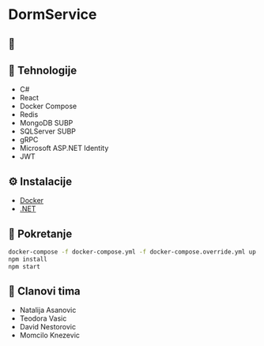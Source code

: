 # DormService

## 📝

## 🔧 Tehnologije
- C#
- React
- Docker Compose
- Redis
- MongoDB SUBP
- SQLServer SUBP
- gRPC
- Microsoft ASP.NET Identity
- JWT

## ⚙️ Instalacije
- [Docker](https://www.docker.com/products/docker-desktop/)
- [.NET](https://dotnet.microsoft.com/en-us/download)

##  🔨 Pokretanje
```bash
docker-compose -f docker-compose.yml -f docker-compose.override.yml up -d --build
npm install
npm start
```

##  👥 Clanovi tima
* Natalija Asanovic
* Teodora Vasic
* David Nestorovic
* Momcilo Knezevic
